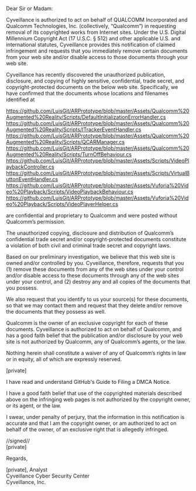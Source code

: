 Dear Sir or Madam:

Cyveillance is authorized to act on behalf of QUALCOMM Incorporated and Qualcomm Technologies, Inc. (collectively, “Qualcomm”) in requesting removal of its copyrighted works from Internet sites. Under the U.S. Digital Millennium Copyright Act (17 U.S.C. § 512) and other applicable U.S. and international statutes, Cyveillance provides this notification of claimed infringement and requests that you immediately remove certain documents from your web site and/or disable access to those documents through your web site.

Cyveillance has recently discovered the unauthorized publication, disclosure, and copying of highly sensitive, confidential, trade secret, and copyright-protected documents on the below web site. Specifically, we have confirmed that the documents whose locations and filenames identified at

https://github.com/LuisGit/ARPrototype/blob/master/Assets/Qualcomm%20Augmented%20Reality/Scripts/DefaultInitializationErrorHandler.cs  
https://github.com/LuisGit/ARPrototype/blob/master/Assets/Qualcomm%20Augmented%20Reality/Scripts/ITrackerEventHandler.cs  
https://github.com/LuisGit/ARPrototype/blob/master/Assets/Qualcomm%20Augmented%20Reality/Scripts/QCARManager.cs  
https://github.com/LuisGit/ARPrototype/blob/master/Assets/Qualcomm%20Augmented%20Reality/Scripts/TurnOffBehaviour.cs  
https://github.com/LuisGit/ARPrototype/blob/master/Assets/Scripts/VideoPlaybackController.cs  
https://github.com/LuisGit/ARPrototype/blob/master/Assets/Scripts/VirtualButtonEventHandler.cs  
https://github.com/LuisGit/ARPrototype/blob/master/Assets/Vuforia%20Video%20Playback/Scripts/VideoPlaybackBehaviour.cs  
https://github.com/LuisGit/ARPrototype/blob/master/Assets/Vuforia%20Video%20Playback/Scripts/VideoPlayerHelper.cs  

are confidential and proprietary to Qualcomm and were posted without Qualcomm’s permission.

The unauthorized copying, disclosure and distribution of Qualcomm’s confidential trade secret and/or copyright-protected documents constitute a violation of both civil and criminal trade secret and copyright laws.

Based on our preliminary investigation, we believe that this web site is owned and/or controlled by you. Cyveillance, therefore, requests that you (1) remove these documents from any of the web sites under your control and/or disable access to these documents through any of the web sites under your control, and (2) destroy any and all copies of the documents that you possess.

We also request that you identify to us your source(s) for these documents, so that we may contact them and request that they delete and/or remove the documents that they possess as well.

Qualcomm is the owner of an exclusive copyright for each of these documents. Cyveillance is authorized to act on behalf of Qualcomm, and has a good faith belief that the publication and/or disclosure by your web site is not authorized by Qualcomm, any of Qualcomm’s agents, or the law.

Nothing herein shall constitute a waiver of any of Qualcomm’s rights in law or in equity, all of which are expressly reserved.

[private]  

I have read and understand GitHub's Guide to Filing a DMCA Notice.

I have a good faith belief that use of the copyrighted materials described above on the infringing web pages is not authorized by the copyright owner, or its agent, or the law.

I swear, under penalty of perjury, that the information in this notification is accurate and that I am the copyright owner, or am authorized to act on behalf of the owner, of an exclusive right that is allegedly infringed.

//signed//  
[private]

Regards,

[private], Analyst  
Cyveillance Cyber Security Center  
Cyveillance, Inc.
